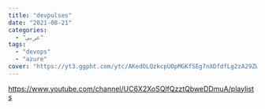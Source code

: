 ```yaml
---
title: "devpulses"
date: "2021-08-21"
categories:
  - "عربي"
tags:
  - "devops"
  - "azure"
cover: "https://yt3.ggpht.com/ytc/AKedOLQzkcpUOpMGKfSEg7nXDfdfLg2zA29ZW1cKIV8S=s176-c-k-c0x00ffffff-no-rj"
---
```


https://www.youtube.com/channel/UC6X2XoSQlfQzztQbweDDmuA/playlists
